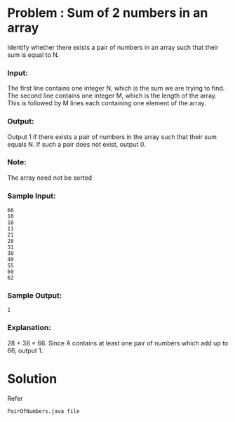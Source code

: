 # Problem : Sum of 2 numbers in an array

Identify whether there exists a pair of numbers in an array such that their sum is equal to N.

### Input: 
The first line contains one integer N, which is the sum we are trying to find. The second line contains one integer M, which is the length of the array. This is followed by M lines each containing one element of the array.

### Output: 
Output 1 if there exists a pair of numbers in the array such that their sum equals N. If such a pair does not exist, output 0.

### Note:
The array need not be sorted

### Sample Input:
```
66
10
18
11
21
28
31
38
40
55
60
62
```
### Sample Output:
```
1
```

### Explanation:
28 + 38 = 66.
Since A contains at least one pair of numbers which add up to 66, output 1.

# Solution
Refer
```
PairOfNumbers.java file
```
